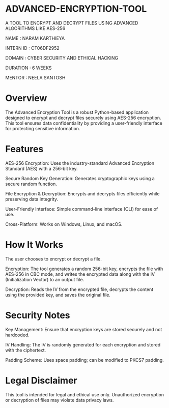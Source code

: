 # ADVANCED-ENCRYPTION-TOOL
A TOOL TO ENCRYPT AND DECRYPT FILES USING ADVANCED ALGORITHMS LIKE AES-256

NAME : NARAM KARTHIEYA

INTERN ID : CT06DF2952

DOMAIN : CYBER SECURITY AND ETHICAL HACKING

DURATION : 6 WEEKS

MENTOR : NEELA SANTOSH

# Overview

The Advanced Encryption Tool is a robust Python-based application designed to encrypt and decrypt files securely using AES-256 encryption. This tool ensures data confidentiality by providing a user-friendly interface for protecting sensitive information.

# Features

AES-256 Encryption: Uses the industry-standard Advanced Encryption Standard (AES) with a 256-bit key.

Secure Random Key Generation: Generates cryptographic keys using a secure random function.

File Encryption & Decryption: Encrypts and decrypts files efficiently while preserving data integrity.

User-Friendly Interface: Simple command-line interface (CLI) for ease of use.

Cross-Platform: Works on Windows, Linux, and macOS.

# How It Works

The user chooses to encrypt or decrypt a file.

Encryption: The tool generates a random 256-bit key, encrypts the file with AES-256 in CBC mode, and writes the encrypted data along with the IV (Initialization Vector) to an output file.

Decryption: Reads the IV from the encrypted file, decrypts the content using the provided key, and saves the original file.

# Security Notes

Key Management: Ensure that encryption keys are stored securely and not hardcoded.

IV Handling: The IV is randomly generated for each encryption and stored with the ciphertext.

Padding Scheme: Uses space padding; can be modified to PKCS7 padding.

# Legal Disclaimer

This tool is intended for legal and ethical use only. Unauthorized encryption or decryption of files may violate data privacy laws.
